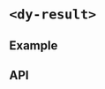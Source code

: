 # `<dy-result>`

## Example

<gbp-example
  name="dy-result"
  props='{"status": "positive", "header": "Complete!", "description": "Do non amet sunt nostrud excepteur ut nostrud veniam aliquip commodo incididunt."}'
  src="https://jspm.dev/duoyun-ui/elements/result"></gbp-example>

## API

<gbp-api src="/src/elements/result.ts"></gbp-api>
